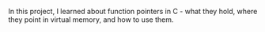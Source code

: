 In this project, I learned about function pointers in C - what they hold, where they point in virtual memory, and how to use them.

